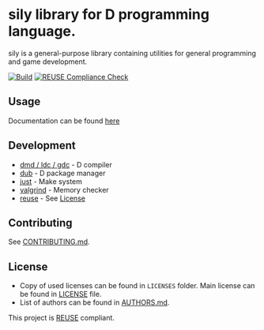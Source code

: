 # sily library for D programming language.

sily is a general-purpose library containing utilities for general programming and game development.

[![Build](https://github.com/al1-ce/sily/actions/workflows/d.yml/badge.svg)](https://github.com/al1-ce/sily/actions/workflows/d.yml)
[![REUSE Compliance Check](https://github.com/al1-ce/sily/actions/workflows/reuse.yml/badge.svg)](https://github.com/al1-ce/sily/actions/workflows/reuse.yml)

## Usage

Documentation can be found [here](https://al1-ce.github.io/sily-docs/)

## Development
- [dmd / ldc / gdc](https://dlang.org/) - D compiler
- [dub](https://code.dlang.org/) - D package manager
- [just](https://github.com/casey/just) - Make system
- [valgrind](https://valgrind.org/) - Memory checker
- [reuse](https://reuse.software/) - See [License](#license)

## Contributing
See [CONTRIBUTING.md](/CONTRIBUTING.md).

## License
- Copy of used licenses can be found in `LICENSES` folder. Main license can be found in [LICENSE](LICENSE) file.
- List of authors can be found in [AUTHORS.md](/AUTHORS.md).

This project is [REUSE](https://reuse.software/) compliant.


